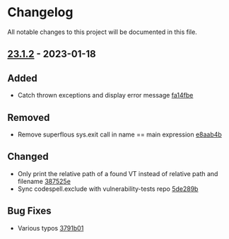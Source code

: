 # Changelog

All notable changes to this project will be documented in this file.

## [23.1.2] - 2023-01-18

## Added
* Catch thrown exceptions and display error message [fa14fbe](https://github.com/greenbone/troubadix/commit/fa14fbe)

## Removed
* Remove superflous sys.exit call in name == main expression [e8aab4b](https://github.com/greenbone/troubadix/commit/e8aab4b)

## Changed
* Only print the relative path of a found VT instead of relative path and filename [387525e](https://github.com/greenbone/troubadix/commit/387525e)
* Sync codespell.exclude with vulnerability-tests repo [5de289b](https://github.com/greenbone/troubadix/commit/5de289b)

## Bug Fixes
* Various typos [3791b01](https://github.com/greenbone/troubadix/commit/3791b01)

[23.1.2]: https://github.com/greenbone/troubadix/compare/v23.1.1...23.1.2